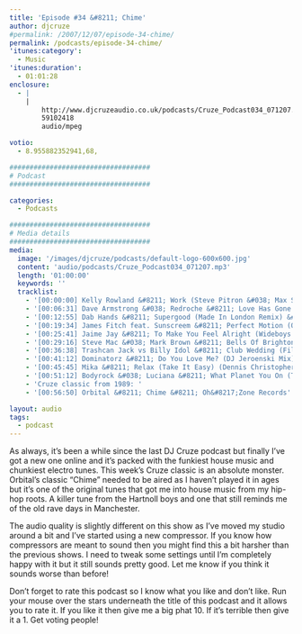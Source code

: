 ```yaml
---
title: 'Episode #34 &#8211; Chime'
author: djcruze
#permalink: /2007/12/07/episode-34-chime/
permalink: /podcasts/episode-34-chime/
'itunes:category':
  - Music
'itunes:duration':
  - 01:01:28
enclosure:
  - |
    |
        http://www.djcruzeaudio.co.uk/podcasts/Cruze_Podcast034_071207.mp3
        59102418
        audio/mpeg

votio:
  - 8.955882352941,68,

###################################
# Podcast
###################################

categories:
  - Podcasts

###################################
# Media details
###################################
media:
  image: '/images/djcruze/podcasts/default-logo-600x600.jpg'
  content: 'audio/podcasts/Cruze_Podcast034_071207.mp3'
  length: '01:00:00'
  keywords: ''
  tracklist:
    - '[00:00:00] Kelly Rowland &#8211; Work (Steve Pitron &#038; Max Sanna Extended Remix) &#8211; RCA'
    - '[00:06:31] Dave Armstrong &#038; Redroche &#8211; Love Has Gone (Wez Clarke Remix) &#8211; Hed Kandi'
    - '[00:12:55] Dab Hands &#8211; Supergood (Made In London Remix) &#8211; Gusto'
    - '[00:19:34] James Fitch feat. Sunscreem &#8211; Perfect Motion (Original Mix) &#8211; Cayenne Recordings'
    - '[00:25:41] Jaime Jay &#8211; To Make You Feel Alright (Wideboys Smash N Grab Dub Mix) &#8211; White'
    - '[00:29:16] Steve Mac &#038; Mark Brown &#8211; Bells Of Brighton &#8211; CR2 Records'
    - '[00:36:38] Trashcan Jack vs Billy Idol &#8211; Club Wedding (Filthy Rich Dub) &#8211; Frenetic'
    - '[00:41:12] Dominatorz &#8211; Do You Love Me? (DJ Jeroenski Mix) &#8211; Loaded'
    - '[00:45:45] Mika &#8211; Relax (Take It Easy) (Dennis Christopher Remix) &#8211; Casablanca'
    - '[00:51:12] Bodyrock &#038; Luciana &#8211; What Planet You On (The Slacksons Mix) &#8211; Phonetic'
    - 'Cruze classic from 1989: '
    - '[00:56:50] Orbital &#8211; Chime &#8211; Oh&#8217;Zone Records'

layout: audio
tags:
  - podcast
---
```


As always, it&#8217;s been a while since the last DJ Cruze podcast but finally I&#8217;ve got a new one online and it&#8217;s packed with the funkiest house music and chunkiest electro tunes. This week&#8217;s Cruze classic is an absolute monster. Orbital&#8217;s classic &#8220;Chime&#8221; needed to be aired as I haven&#8217;t played it in ages but it&#8217;s one of the original tunes that got me into house music from my hip-hop roots. A killer tune from the Hartnoll boys and one that still reminds me of the old rave days in Manchester.

The audio quality is slightly different on this show as I&#8217;ve moved my studio around a bit and I&#8217;ve started using a new compressor. If you know how compressors are meant to sound then you might find this a bit harsher than the previous shows. I need to tweak some settings until I&#8217;m completely happy with it but it still sounds pretty good. Let me know if you think it sounds worse than before!

Don&#8217;t forget to rate this podcast so I know what you like and don&#8217;t like. Run your mouse over the stars underneath the title of this podcast and it allows you to rate it. If you like it then give me a big phat 10. If it&#8217;s terrible then give it a 1. Get voting people!

[1]: http://www.djcruze.co.uk/cms/wp-content/DownloadButton.gif
[2]: http://www.djcruzeaudio.co.uk/podcasts/Cruze_Podcast034_071207.mp3
